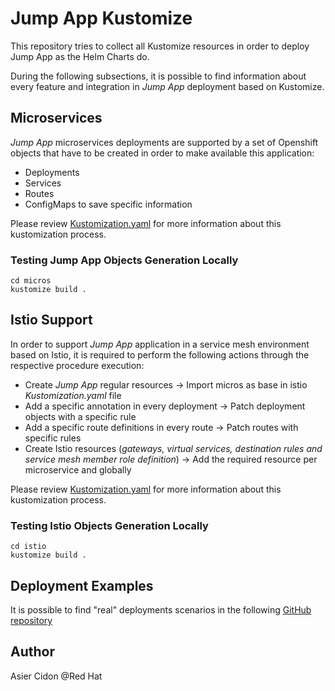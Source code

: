 # Jump App Kustomize

This repository tries to collect all Kustomize resources in order to deploy Jump App as the Helm Charts do.

During the following subsections, it is possible to find information about every feature and integration in *Jump App* deployment based on Kustomize.

## Microservices

*Jump App* microservices deployments are supported by a set of Openshift objects that have to be created in order to make available this application:

- Deployments
- Services
- Routes
- ConfigMaps to save specific information

Please review [Kustomization.yaml](./micros/Kustomization.yaml) for more information about this kustomization process.

### Testing Jump App Objects Generation Locally

```$bash
cd micros
kustomize build .
```

## Istio Support

In order to support *Jump App* application in a service mesh environment based on Istio, it is required to perform the following actions through the respective procedure execution:

- Create *Jump App* regular resources -> Import micros as base in istio *Kustomization.yaml* file
- Add a specific annotation in every deployment -> Patch deployment objects with a specific rule
- Add a specific route definitions in every route -> Patch routes with specific rules
- Create Istio resources (*gateways, virtual services, destination rules and service mesh member role definition*) -> Add the required resource per microservice and globally

Please review [Kustomization.yaml](./istio/Kustomization.yaml) for more information about this kustomization process.

### Testing Istio Objects Generation Locally

```$bash
cd istio
kustomize build .
```

## Deployment Examples

It is possible to find "real" deployments scenarios in the following [GitHub repository](https://github.com/acidonper/jump-app-gitops/tree/kustomize)

## Author

Asier Cidon @Red Hat